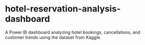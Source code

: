 # hotel-reservation-analysis-dashboard
A Power BI dashboard analyzing hotel bookings, cancellations, and customer trends using the dataset from Kaggle.
